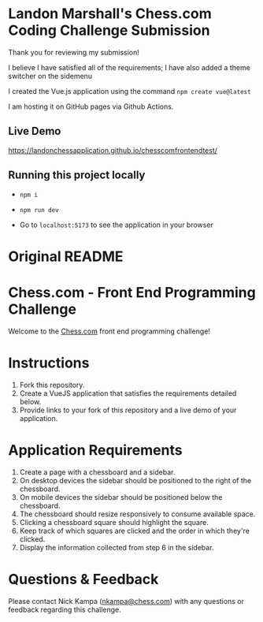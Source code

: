 # Landon Marshall's Chess.com Coding Challenge Submission
Thank you for reviewing my submission!

I believe I have satisfied all of the requirements; I have also added a theme switcher on the sidemenu

I created the Vue.js application using the command `npm create vue@latest`

I am hosting it on GitHub pages via Github Actions.

## Live Demo

https://landonchessapplication.github.io/chesscomfrontendtest/

## Running this project locally 

- `npm i`

- `npm run dev`

- Go to `localhost:5173` to see the application in your browser


# Original README

# Chess.com - Front End Programming Challenge

Welcome to the [Chess.com](https://chess.com) front end programming challenge!

# Instructions

1. Fork this repository.
2. Create a VueJS application that satisfies the requirements detailed below.
3. Provide links to your fork of this repository and a live demo of your application.

# Application Requirements

1. Create a page with a chessboard and a sidebar.
2. On desktop devices the sidebar should be positioned to the right of the chessboard.
3. On mobile devices the sidebar should be positioned below the chessboard.
4. The chessboard should resize responsively to consume available space.
5. Clicking a chessboard square should highlight the square.
6. Keep track of which squares are clicked and the order in which they're clicked.
7. Display the information collected from step 6 in the sidebar.

# Questions & Feedback

Please contact Nick Kampa (nkampa@chess.com) with any questions or feedback regarding this challenge.
